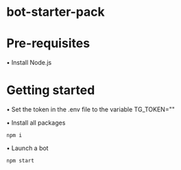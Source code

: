 # bot-starter-pack

# Pre-requisites

• Install Node.js

# Getting started

• Set the token in the .env file to the variable TG_TOKEN=""

• Install all packages
```
npm i
```

• Launch a bot
```
npm start
```
